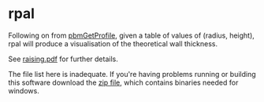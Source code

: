 # rpal

Following on from [pbmGetProfile](https://github.com/njamescouk/pbmGetProfile), given a table of values 
of (radius, height), rpal will produce a visualisation of the theoretical wall thickness. 

See [raising.pdf](https://github.com/njamescouk/rpal/blob/master/doc/raising.pdf) for further details.

The file list here is inadequate. If you're having problems running or building this 
software download the 
 [zip file](https://github.com/njamescouk/rpal/releases/download/v1.0/rpal_1.0.zip), 
 which contains binaries needed for windows.

